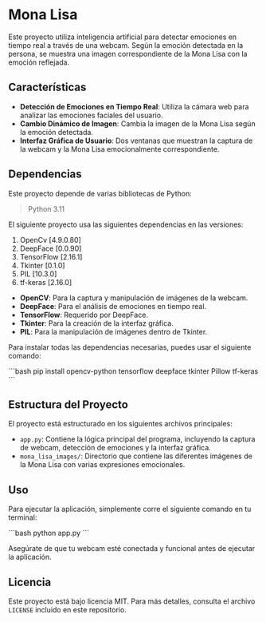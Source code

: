 
# Mona Lisa

Este proyecto utiliza inteligencia artificial para detectar emociones en tiempo real a través de una webcam. Según la emoción detectada en la persona, se muestra una imagen correspondiente de la Mona Lisa con la emoción reflejada.

## Características

- **Detección de Emociones en Tiempo Real**: Utiliza la cámara web para analizar las emociones faciales del usuario.
- **Cambio Dinámico de Imagen**: Cambia la imagen de la Mona Lisa según la emoción detectada.
- **Interfaz Gráfica de Usuario**: Dos ventanas que muestran la captura de la webcam y la Mona Lisa emocionalmente correspondiente.

## Dependencias

Este proyecto depende de varias bibliotecas de Python:

> Python 3.11

El siguiente proyecto usa las siguientes dependencias en las versiones:

1. OpenCv [4.9.0.80]
2. DeepFace [0.0.90]
3. TensorFlow [2.16.1]
4. Tkinter [0.1.0]
5. PIL [10.3.0]
6. tf-keras [2.16.0]

- **OpenCV**: Para la captura y manipulación de imágenes de la webcam.
- **DeepFace**: Para el análisis de emociones en tiempo real.
- **TensorFlow**: Requerido por DeepFace.
- **Tkinter**: Para la creación de la interfaz gráfica.
- **PIL**: Para la manipulación de imágenes dentro de Tkinter.

Para instalar todas las dependencias necesarias, puedes usar el siguiente comando:

\`\`\`bash
pip install opencv-python tensorflow deepface tkinter Pillow tf-keras
\`\`\`

## Estructura del Proyecto

El proyecto está estructurado en los siguientes archivos principales:

- `app.py`: Contiene la lógica principal del programa, incluyendo la captura de webcam, detección de emociones y la interfaz gráfica.
- `mona_lisa_images/`: Directorio que contiene las diferentes imágenes de la Mona Lisa con varias expresiones emocionales.

## Uso

Para ejecutar la aplicación, simplemente corre el siguiente comando en tu terminal:

\`\`\`bash
python app.py
\`\`\`

Asegúrate de que tu webcam esté conectada y funcional antes de ejecutar la aplicación.

## Licencia

Este proyecto está bajo licencia MIT. Para más detalles, consulta el archivo `LICENSE` incluido en este repositorio.
